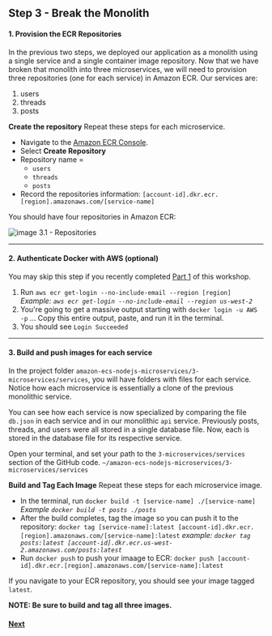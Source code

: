 ## Step 3 - Break the Monolith

#### 1. Provision the ECR Repositories
In the previous two steps, we deployed our application as a monolith using a single service and a single container image repository. Now that we have broken that monolith into three microservices, we will need to provision three repositories (one for each service) in Amazon ECR. Our services are:
1. users
2. threads
3. posts

**Create the repository**
Repeat these steps for each microservice.
* Navigate to the [Amazon ECR Console](https://console.aws.amazon.com/ecs/home?#/repositories).
* Select **Create Repository**
* Repository name =
  * `users`
  * `threads`
  * `posts`
* Record the repositories information: `[account-id].dkr.ecr.[region].amazonaws.com/[service-name]`

You should have four repositories in Amazon ECR:

![image 3.1 - Repositories](images/3.1-repository,png)

---
#### 2. Authenticate Docker with AWS (optional)
You may skip this step if you recently completed [Part 1](/getting-started/container-microservices-tutorial/step-one/) of this workshop.
1. Run `aws ecr get-login --no-include-email --region [region]`
*Example: `aws ecr get-login --no-include-email --region us-west-2`*
2. You're going to get a massive output starting with `docker login -u AWS -p` ... Copy this entire output, paste, and run it in the terminal.
3. You should see `Login Succeeded`

---
#### 3. Build and push images for each service
In the project folder `amazon-ecs-nodejs-microservices/3-microservices/services`, you will have folders with files for each service. Notice how each microservice is essentially a clone of the previous monolithic service.

You can see how each service is now specialized by comparing the file `db.json` in each service and in our monolithic `api` service. Previously posts, threads, and users were all stored in a single database file. Now, each is stored in the database file for its respective service.

Open your terminal, and set your path to the `3-microservices/services` section of the GitHub code. `~/amazon-ecs-nodejs-microservices/3-microservices/services`

**Build and Tag Each Image**
Repeat these steps for each microservice image.

* In the terminal, run `docker build -t [service-name] ./[service-name]`
_Example `docker build -t posts ./posts`_
* After the build completes, tag the image so you can push it to the repository:
`docker tag [service-name]:latest [account-id].dkr.ecr.[region].amazonaws.com/[service-name]:latest`
_example: `docker tag posts:latest [account-id].dkr.ecr.us-west-2.amazonaws.com/posts:latest`_
* Run `docker push` to push your imaage to ECR:
`docker push [account-id].dkr.ecr.[region].amazonaws.com/[service-name]:latest`

If you navigate to your ECR repository, you should see your image tagged `latest`.

**NOTE: Be sure to build and tag all three images.**

#### [Next](/Step-4.md)
